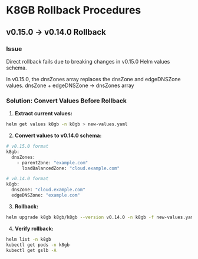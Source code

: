 # K8GB Rollback Procedures

## v0.15.0 → v0.14.0 Rollback

### Issue

Direct rollback fails due to breaking changes in v0.15.0 Helm values schema.

In v0.15.0, the dnsZones array replaces the dnsZone and edgeDNSZone values.
dnsZone + edgeDNSZone → dnsZones array

### Solution: Convert Values Before Rollback

1. **Extract current values:**

```bash
helm get values k8gb -n k8gb > new-values.yaml
```

2. **Convert values to v0.14.0 schema:**

```bash
# v0.15.0 format
k8gb:
  dnsZones:
    - parentZone: "example.com"
      loadBalancedZone: "cloud.example.com"

# v0.14.0 format
k8gb:
  dnsZone: "cloud.example.com"
  edgeDNSZone: "example.com"
```

3. **Rollback:**

```bash
helm upgrade k8gb k8gb/k8gb --version v0.14.0 -n k8gb -f new-values.yaml
```

4. **Verify rollback:**

```bash
helm list -n k8gb
kubectl get pods -n k8gb
kubectl get gslb -A
```
